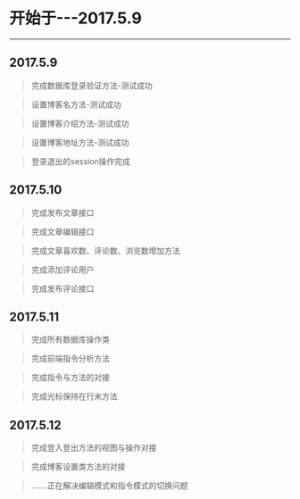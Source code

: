 # 开始于---2017.5.9
---
## 2017.5.9
>完成数据库登录验证方法-测试成功

>设置博客名方法-测试成功

>设置博客介绍方法-测试成功

>设置博客地址方法-测试成功

>登录退出的session操作完成

## 2017.5.10

>完成发布文章接口

>完成文章编辑接口

>完成文章喜欢数、评论数、浏览数增加方法

>完成添加评论用户

>完成发布评论接口

## 2017.5.11

>完成所有数据库操作类

>完成前端指令分析方法

>完成指令与方法的对接

>完成光标保持在行末方法

## 2017.5.12

>完成登入登出方法的视图与操作对接

>完成博客设置类方法的对接

>.......正在解决编辑模式和指令模式的切换问题